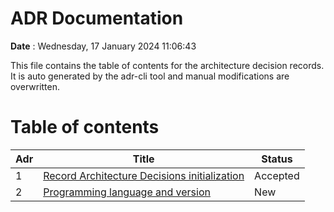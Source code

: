 # ADR Documentation

__Date__ : Wednesday, 17 January 2024 11:06:43

This file contains the table of contents for the architecture decision records.
It is auto generated by the adr-cli tool and manual modifications are overwritten.

# Table of contents

| Adr | Title | Status |
| --- | ----- | ------ |
| 1 | [Record Architecture Decisions initialization](..\docs\adr\00001-record-architecture-decisions-initialization) | Accepted |
| 2 | [Programming language and version](..\docs\adr\00002-programming-language-and-version) | New |

